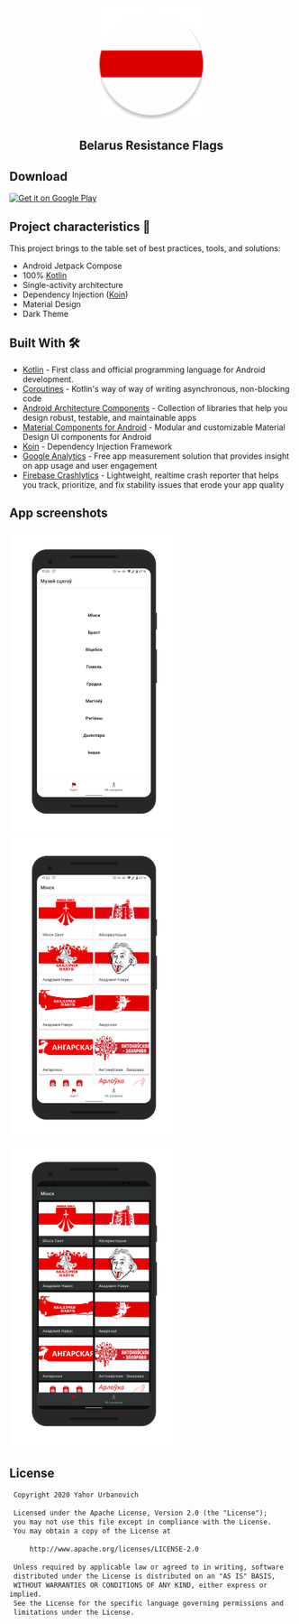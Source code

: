 <div align="center">
    <img alt="Icon" src="app/src/main/res/mipmap-xxxhdpi/ic_launcher_round.png" width="200" />
</div>

<h2 align="center">
    Belarus Resistance Flags
</h2>

Download
-------
<a href='https://play.google.com/store/apps/details?id=com.egoriku.belarusresistanceflag'><img alt='Get it on Google Play' src='https://play.google.com/intl/en_us/badges/images/generic/en_badge_web_generic.png' width="200"/></a>

Project characteristics 🚀
-------
This project brings to the table set of best practices, tools, and solutions:

* Android Jetpack Compose
* 100% [Kotlin](https://kotlinlang.org/)
* Single-activity architecture
* Dependency Injection ([Koin](https://github.com/InsertKoinIO/com.egoriku.landing.koin))
* Material Design
* Dark Theme


Built With 🛠
-------
- [Kotlin](https://kotlinlang.org/) - First class and official programming language for Android development.
- [Coroutines](https://kotlinlang.org/docs/reference/coroutines-overview.html) - Kotlin's way of way of writing asynchronous, non-blocking code
- [Android Architecture Components](https://developer.android.com/topic/libraries/architecture) - Collection of libraries that help you design robust, testable, and maintainable apps
- [Material Components for Android](https://github.com/material-components/material-components-android) - Modular and customizable Material Design UI components for Android
- [Koin](https://github.com/InsertKoinIO/com.egoriku.landing.koin) - Dependency Injection Framework
- [Google Analytics](https://firebase.google.com/docs/analytics) - Free app measurement solution that provides insight on app usage and user engagement
- [Firebase Crashlytics](https://firebase.google.com/docs/analytics) - Lightweight, realtime crash reporter that helps you track, prioritize, and fix stability issues that erode your app quality

App screenshots
-------

<img alt="Icon" src="assets/Screenshot_1.png" width="300" /> <img alt="Icon" src="assets/Screenshot_2.png" width="300" /> <img alt="Icon" src="assets/Screenshot_3.png" width="300" />


License
-------

     Copyright 2020 Yahor Urbanovich

     Licensed under the Apache License, Version 2.0 (the "License");
     you may not use this file except in compliance with the License.
     You may obtain a copy of the License at

         http://www.apache.org/licenses/LICENSE-2.0

     Unless required by applicable law or agreed to in writing, software
     distributed under the License is distributed on an "AS IS" BASIS,
     WITHOUT WARRANTIES OR CONDITIONS OF ANY KIND, either express or implied.
     See the License for the specific language governing permissions and
     limitations under the License.

